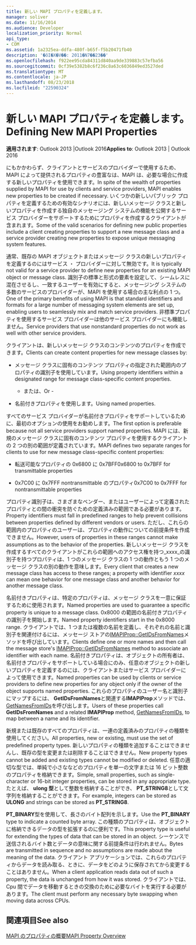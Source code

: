 ```yaml
---
title: 新しい MAPI プロパティを定義します。
manager: soliver
ms.date: 11/16/2014
ms.audience: Developer
localization_priority: Normal
api_type:
- COM
ms.assetid: 1a2325ea-ddfa-480f-b65f-f5b20471fb40
description: '�ŏI�X�V��: 2011�N7��23��'
ms.openlocfilehash: f922ee95cda84311d840aa9de339883c57efba56
ms.sourcegitcommit: 0cf39e5382b8c6f236c8a63c6036849ed3527ded
ms.translationtype: MT
ms.contentlocale: ja-JP
ms.lasthandoff: 08/23/2018
ms.locfileid: "22590324"
---
```

# <a name="defining-new-mapi-properties"></a><span data-ttu-id="5ad78-103">新しい MAPI プロパティを定義します。</span><span class="sxs-lookup"><span data-stu-id="5ad78-103">Defining New MAPI Properties</span></span>

  
  
<span data-ttu-id="5ad78-104">**適用されます**: Outlook 2013 |Outlook 2016</span><span class="sxs-lookup"><span data-stu-id="5ad78-104">**Applies to**: Outlook 2013 | Outlook 2016</span></span> 
  
<span data-ttu-id="5ad78-105">にもかかわらず、クライアントとサービスのプロバイダーで使用するため、MAPI によって提供されるプロパティの豊富なは、MAPI は、必要な場合に作成する新しいプロパティを使用できます。</span><span class="sxs-lookup"><span data-stu-id="5ad78-105">In spite of the wealth of properties supplied by MAPI for use by clients and service providers, MAPI enables new properties to be created if necessary.</span></span> <span data-ttu-id="5ad78-106">いくつかの新しいパブリック プロパティを定義するための有効なシナリオには、新しいメッセージ クラスと新しいプロパティを作成する独自のメッセージング システムの機能を公開するサービス プロバイダーをサポートするためにプロパティを作成するクライアントが含まれます。</span><span class="sxs-lookup"><span data-stu-id="5ad78-106">Some of the valid scenarios for defining new public properties include a client creating properties to support a new message class and a service provider creating new properties to expose unique messaging system features.</span></span>
  
<span data-ttu-id="5ad78-107">通常、既存の MAPI オブジェクトまたはメッセージ クラスの新しいプロパティを定義するのにはサービス ・ プロバイダーに対して無効です。</span><span class="sxs-lookup"><span data-stu-id="5ad78-107">It is typically not valid for a service provider to define new properties for an existing MAPI object or message class.</span></span> <span data-ttu-id="5ad78-108">識別子の標準と形式の要素を設定して、シームレスに混在させるし、一致するユーザーを有効にすると、メッセージング システムの多数のサービスのプロバイダーが、MAPI を使用する場合の主な利点の 1 つ。</span><span class="sxs-lookup"><span data-stu-id="5ad78-108">One of the primary benefits of using MAPI is that standard identifiers and formats for a large number of messaging system elements are set up, enabling users to seamlessly mix and match service providers.</span></span> <span data-ttu-id="5ad78-109">非標準プロパティを使用するサービス プロバイダーは他のサービス プロバイダーにも機能しません。</span><span class="sxs-lookup"><span data-stu-id="5ad78-109">Service providers that use nonstandard properties do not work as well with other service providers.</span></span> 
  
<span data-ttu-id="5ad78-110">クライアントは、新しいメッセージ クラスのコンテンツのプロパティを作成できます。</span><span class="sxs-lookup"><span data-stu-id="5ad78-110">Clients can create content properties for new message classes by:</span></span>
  
- <span data-ttu-id="5ad78-111">メッセージ クラスに固有のコンテンツ プロパティの指定された範囲内のプロパティの識別子を使用しています。</span><span class="sxs-lookup"><span data-stu-id="5ad78-111">Using property identifiers within a designated range for message class-specific content properties.</span></span>
    
    - <span data-ttu-id="5ad78-112">または、</span><span class="sxs-lookup"><span data-stu-id="5ad78-112">Or -</span></span>
    
- <span data-ttu-id="5ad78-113">名前付きプロパティを使用します。</span><span class="sxs-lookup"><span data-stu-id="5ad78-113">Using named properties.</span></span> 
    
<span data-ttu-id="5ad78-114">すべてのサービス プロバイダーが名前付きプロパティをサポートしているために、最初のオプションの使用をお勧めします。</span><span class="sxs-lookup"><span data-stu-id="5ad78-114">The first option is preferable because not all service providers support named properties.</span></span> <span data-ttu-id="5ad78-115">MAPI には、新規のメッセージ クラスに固有のコンテンツ プロパティを使用するクライアントの 2 つの別の範囲が定義されています。</span><span class="sxs-lookup"><span data-stu-id="5ad78-115">MAPI defines two separate ranges for clients to use for new message class-specific content properties:</span></span>
  
- <span data-ttu-id="5ad78-116">転送可能なプロパティの 0x6800 に 0x7BFF</span><span class="sxs-lookup"><span data-stu-id="5ad78-116">0x6800 to 0x7BFF for transmittable properties</span></span>
    
- <span data-ttu-id="5ad78-117">0x7C00 に 0x7FFF nontransmittable のプロパティ</span><span class="sxs-lookup"><span data-stu-id="5ad78-117">0x7C00 to 0x7FFF for nontransmittable properties</span></span>
    
<span data-ttu-id="5ad78-118">プロパティ識別子は、さまざまなベンダー、またはユーザーによって定義されたプロパティとの間の衝突を防ぐための定義済みの範囲である必要があります。</span><span class="sxs-lookup"><span data-stu-id="5ad78-118">Property identifiers must fall in predefined ranges to help prevent collisions between properties defined by different vendors or users.</span></span> <span data-ttu-id="5ad78-119">ただし、これらの範囲内のプロパティのユーザーは、プロパティの動作についての前提条件を作成できません。</span><span class="sxs-lookup"><span data-stu-id="5ad78-119">However, users of properties in these ranges cannot make assumptions as to the behavior of the properties.</span></span> <span data-ttu-id="5ad78-120">新しいメッセージ クラスを作成するすべてのクライアントがこれらの範囲へのアクセス権を持つ_xxxx_の識別子を持つプロパティは、1 つのメッセージ クラスの 1 つの動作ともう 1 つのメッセージ クラスの別の動作を意味します。</span><span class="sxs-lookup"><span data-stu-id="5ad78-120">Every client that creates a new message class has access to these ranges; a property with identifier  _xxxx_ can mean one behavior for one message class and another behavior for another message class.</span></span> 
  
<span data-ttu-id="5ad78-121">名前付きプロパティは、特定のプロパティは、メッセージ クラスを一意に保証するために使用されます。</span><span class="sxs-lookup"><span data-stu-id="5ad78-121">Named properties are used to guarantee a specific property is unique to a message class.</span></span> <span data-ttu-id="5ad78-122">0x8000 の範囲の名前付きプロパティの識別子を開始します。</span><span class="sxs-lookup"><span data-stu-id="5ad78-122">Named property identifiers start in the 0x8000 range.</span></span> <span data-ttu-id="5ad78-123">クライアントでは、1 つまたは複数の名前を定義し、それぞれの名前と識別子を関連付けるには、メッセージ ストアの[IMAPIProp::GetIDsFromNames](imapiprop-getidsfromnames.md)メソッドを呼び出しています。</span><span class="sxs-lookup"><span data-stu-id="5ad78-123">Clients define one or more names and then call the message store's [IMAPIProp::GetIDsFromNames](imapiprop-getidsfromnames.md) method to associate an identifier with each name.</span></span> <span data-ttu-id="5ad78-124">名前付きプロパティは、オブジェクトの所有者は、名前付きプロパティをサポートしている場合にのみ、任意のオブジェクトの新しいプロパティを定義するのには、クライアントまたはサービス プロバイダーによって使用できます。</span><span class="sxs-lookup"><span data-stu-id="5ad78-124">Named properties can be used by clients or service providers to define new properties for any object only if the owner of the object supports named properties.</span></span> <span data-ttu-id="5ad78-125">これらのプロパティのユーザー名と識別子にマップするには、 **GetIDsFromNames**と関連する**IMAPIProp**メソッドでは、 [GetNamesFromIDs](imapiprop-getnamesfromids.md)を呼び出します。</span><span class="sxs-lookup"><span data-stu-id="5ad78-125">Users of these properties call **GetIDsFromNames** and a related **IMAPIProp** method, [GetNamesFromIDs](imapiprop-getnamesfromids.md), to map between a name and its identifier.</span></span>
  
<span data-ttu-id="5ad78-126">新規または既存のすべてのプロパティは、一連の定義済みのプロパティの種類を使用してください。</span><span class="sxs-lookup"><span data-stu-id="5ad78-126">All properties, new or existing, must use the set of predefined property types.</span></span> <span data-ttu-id="5ad78-127">新しいプロパティの種類を追加することはできませんし、既存の型を変更または削除することはできません。</span><span class="sxs-lookup"><span data-stu-id="5ad78-127">New property types cannot be added and existing types cannot be modified or deleted.</span></span> <span data-ttu-id="5ad78-128">任意の適切な型では、単純で小さななどのプロパティを単一の文字または 16 ビット整数のプロパティを格納できます。</span><span class="sxs-lookup"><span data-stu-id="5ad78-128">Simple, small properties, such as single-character or 16-bit integer properties, can be stored in any appropriate type.</span></span> <span data-ttu-id="5ad78-129">たとえば、 **ulong 型**として整数を格納することができ、 **PT_STRING8**として文字列を格納することができます。</span><span class="sxs-lookup"><span data-stu-id="5ad78-129">For example, integers can be stored as **ULONG** and strings can be stored as **PT_STRING8**.</span></span> 
  
<span data-ttu-id="5ad78-130">**PT_BINARY**型を使用して、長さのバイト配列を示します。</span><span class="sxs-lookup"><span data-stu-id="5ad78-130">Use the **PT_BINARY** type to indicate a counted byte array.</span></span> <span data-ttu-id="5ad78-131">この種類のプロパティは、オブジェクトに格納できるデータの型を拡張するのに便利です。</span><span class="sxs-lookup"><span data-stu-id="5ad78-131">This property type is useful for extending the types of data that can be stored in an object.</span></span> <span data-ttu-id="5ad78-132">シーケンスで送信されるバイト数とデータの意味に関する前提条件は行われません。</span><span class="sxs-lookup"><span data-stu-id="5ad78-132">Bytes are transmitted in sequence and no assumptions are made about the meaning of the data.</span></span> <span data-ttu-id="5ad78-133">クライアント アプリケーションでは、これらのプロパティからデータを読み取る、ときに、データをどのように保存されてから変更することはありません。</span><span class="sxs-lookup"><span data-stu-id="5ad78-133">When a client application reads data out of such a property, the data is unchanged from how it was stored.</span></span> <span data-ttu-id="5ad78-134">クライアントでは、Cpu 間でデータを移動するときの交換のために必要なバイトを実行する必要があります。</span><span class="sxs-lookup"><span data-stu-id="5ad78-134">The client must perform any necessary byte swapping when moving data across CPUs.</span></span> 
  
## <a name="see-also"></a><span data-ttu-id="5ad78-135">関連項目</span><span class="sxs-lookup"><span data-stu-id="5ad78-135">See also</span></span>



[<span data-ttu-id="5ad78-136">MAPI のプロパティの概要</span><span class="sxs-lookup"><span data-stu-id="5ad78-136">MAPI Property Overview</span></span>](mapi-property-overview.md)

